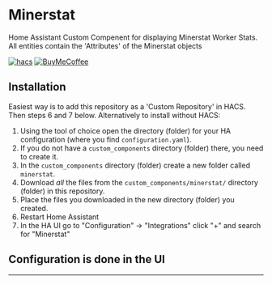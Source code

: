 # Minerstat
Home Assistant Custom Compenent for displaying Minerstat Worker Stats.
All entities contain the 'Attributes' of the Minerstat objects

[![hacs][hacsbadge]][hacs]
[![BuyMeCoffee][buymecoffeebadge]][buymecoffee]

## Installation

Easiest way is to add this repository as a 'Custom Repository' in HACS. Then steps 6 and 7 below. 
Alternatively to install without HACS:

1. Using the tool of choice open the directory (folder) for your HA configuration (where you find `configuration.yaml`).
2. If you do not have a `custom_components` directory (folder) there, you need to create it.
3. In the `custom_components` directory (folder) create a new folder called `minerstat`.
4. Download _all_ the files from the `custom_components/minerstat/` directory (folder) in this repository.
5. Place the files you downloaded in the new directory (folder) you created.
6. Restart Home Assistant
7. In the HA UI go to "Configuration" -> "Integrations" click "+" and search for "Minerstat"

## Configuration is done in the UI

<!---->

---

[integration_blueprint]: https://github.com/custom-components/integration_blueprint
[black]: https://github.com/psf/black
[black-shield]: https://img.shields.io/badge/code%20style-black-000000.svg?style=for-the-badge
[buymecoffee]: https://www.buymeacoffee.com/maeneak
[buymecoffeebadge]: https://img.shields.io/badge/buy%20me%20a%20coffee-donate-yellow.svg?style=for-the-badge
[commits-shield]: https://img.shields.io/github/commit-activity/y/maeneak/minerstat.svg?style=for-the-badge
[commits]: https://github.com/maeneak/minerstat/commits/main
[hacs]: https://hacs.xyz
[hacsbadge]: https://img.shields.io/badge/HACS-Custom-orange.svg?style=for-the-badge
[discord]: https://discord.gg/Qa5fW2R
[discord-shield]: https://img.shields.io/discord/330944238910963714.svg?style=for-the-badge
[exampleimg]: example.png
[forum-shield]: https://img.shields.io/badge/community-forum-brightgreen.svg?style=for-the-badge
[forum]: https://community.home-assistant.io/
[license-shield]: https://img.shields.io/github/license/maeneak/minerstat.svg?style=for-the-badge
[maintenance-shield]: https://img.shields.io/badge/maintainer-%40maeneak-blue.svg?style=for-the-badge
[pre-commit]: https://github.com/pre-commit/pre-commit
[pre-commit-shield]: https://img.shields.io/badge/pre--commit-enabled-brightgreen?style=for-the-badge
[releases-shield]: https://img.shields.io/github/release/maeneak/minerstat.svg?style=for-the-badge
[releases]: https://github.com/maeneak/minerstat/releases
[user_profile]: https://github.com/maeneak
